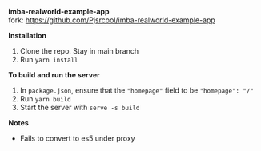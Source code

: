 **imba-realworld-example-app**\
fork: https://github.com/Pjsrcool/imba-realworld-example-app

**Installation**
1. Clone the repo. Stay in main branch
2. Run `yarn install`

**To build and run the server**
1. In `package.json`, ensure that the `"homepage"` field to be `"homepage": "/"`
2. Run `yarn build`
3. Start the server with `serve -s build`

**Notes**
- Fails to convert to es5 under proxy